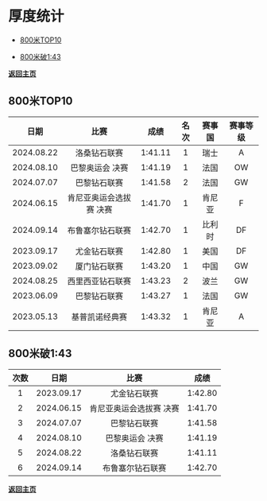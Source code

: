 # 厚度统计

- [800米TOP10](#1)

- [800米破1:43](#2)

**[返回主页](./Profile.md)**

## 800米TOP10<a id='1'></a>

|    日期    |          比赛           |  成绩   | 名次 | 赛事国 | 赛事等级 |
| :--------: | :---------------------: | :-----: | :--: | :----: | :------: |
| 2024.08.22 |      洛桑钻石联赛       | 1:41.11 |  1   |  瑞士  |    A     |
| 2024.08.10 |     巴黎奥运会 决赛     | 1:41.19 |  1   |  法国  |    OW    |
| 2024.07.07 |      巴黎钻石联赛       | 1:41.58 |  2   |  法国  |    GW    |
| 2024.06.15 | 肯尼亚奥运会选拔赛 决赛 | 1:41.70 |  1   | 肯尼亚 |    F     |
| 2024.09.14 |    布鲁塞尔钻石联赛     | 1:42.70 |  1   | 比利时 |    DF    |
| 2023.09.17 |      尤金钻石联赛       | 1:42.80 |  1   |  美国  |    DF    |
| 2023.09.02 |      厦门钻石联赛       | 1:43.20 |  1   |  中国  |    GW    |
| 2024.08.25 |    西里西亚钻石联赛     | 1:43.23 |  2   |  波兰  |    GW    |
| 2023.06.09 |      巴黎钻石联赛       | 1:43.27 |  1   |  法国  |    GW    |
| 2023.05.13 |     基普凯诺经典赛      | 1:43.32 |  1   | 肯尼亚 |    A     |



## 800米破1:43<a id='2'></a>

| 次数 | 日期         | 比赛              | 成绩   |
|:---:|:----------:|:---------------:|:----:|
| 1  | 2023.09.17 |    尤金钻石联赛  | 1:42.80 |
| 2  | 2024.06.15 | 肯尼亚奥运会选拔赛 决赛 | 1:41.70 |
| 3  | 2024.07.07 |    巴黎钻石联赛  | 1:41.58 |
| 4  | 2024.08.10 |     巴黎奥运会 决赛     | 1:41.19 |
| 5  | 2024.08.22 |    洛桑钻石联赛  | 1:41.11 |
| 6 | 2024.09.14 | 布鲁塞尔钻石联赛 | 1:42.70 |

**[返回主页](./Profile.md)**

